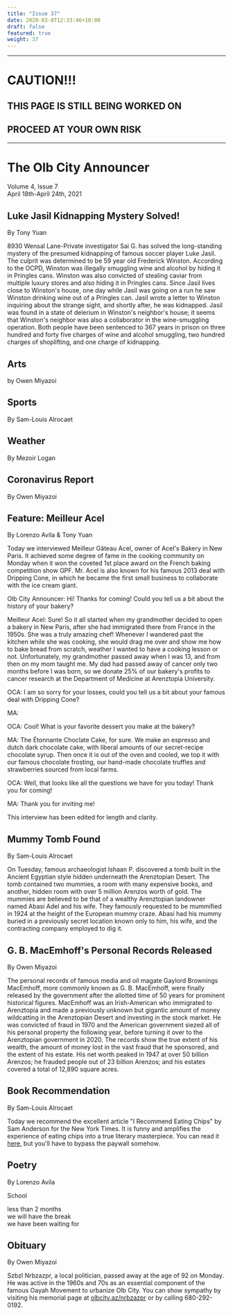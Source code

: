 ```yaml
---
title: "Issue 37"
date: 2020-03-8T12:33:46+10:00
draft: false
featured: true
weight: 37
---
```


------------------------
# CAUTION!!!    
## THIS PAGE IS STILL BEING WORKED ON    
## PROCEED AT YOUR OWN RISK    
------------------------

# The Olb City Announcer    
Volume 4, Issue 7   
April 18th-April 24th, 2021    

## Luke Jasil Kidnapping Mystery Solved!
By Tony Yuan

8930 Wensal Lane-Private investigator Sai G. has solved the long-standing mystery of the presumed kidnapping of famous soccer player Luke Jasil. The culprit was determined to be 59 year old Frederick Winston. According to the OCPD, Winston was illegally smuggling wine and alcohol by hiding it in Pringles cans. Winston was also convicted of stealing caviar from multiple luxury stores and also hiding it in Pringles cans. Since Jasil lives close to Winston's house, one day while Jasil was going on a run he saw Winston drinking wine out of a Pringles can. Jasil wrote a letter to Winston inquiring about the strange sight, and shortly after, he was kidnapped. Jasil was found in a state of delerium in Winston's neighbor's house; it seems that Winston's neighbor was also a collaborator in the wine-smuggling operation. Both people have been sentenced to 367 years in prison on three hundred and forty five charges of wine and alcohol smuggling, two hundred charges of shoplifting, and one charge of kidnapping.

## Arts
by Owen Miyazoi



## Sports
By Sam-Louis Alrocaet



## Weather
By Mezoir Logan



## Coronavirus Report
By Owen Miyazoi



## Feature: Meilleur Acel
By Lorenzo Avila & Tony Yuan

Today we interviewed Meilleur Gâteau Acel, owner of Acel's Bakery in New Paris. It achieved some degree of fame in the cooking community on Monday when it won the coveted 1st place award on the French baking competition show GPF. Mr. Acel is also known for his famous 2013 deal with Dripping Cone, in which he became the first small business to collaborate with the ice cream giant.

Olb City Announcer: Hi! Thanks for coming! Could you tell us a bit about the history of your bakery?

Meilleur Acel: Sure! So it all started when my grandmother decided to open a bakery in New Paris, after she had immigrated there from France in the 1950s. She was a truly amazing chef! Whenever I wandered past the kitchen while she was cooking, she would drag me over and show me how to bake bread from scratch, weather I wanted to have a cooking lesson or not. Unfortunately, my grandmother passed away when I was 13, and from then on my mom taught me. My dad had passed away of cancer only two months before I was born, so we donate 25% of our bakery's profits to cancer research at the Department of Medicine at Arenztopia University.

OCA: I am so sorry for your losses, could you tell us a bit about your famous deal with Dripping Cone?

MA: 

OCA: Cool! What is your favorite dessert you make at the bakery?

MA: The Étonnante Choclate Cake, for sure. We make an espresso and dutch dark chocolate cake, with liberal amounts of our secret-recipe chocolate syrup. Then once it is out of the oven and cooled, we top it with our famous chocolate frosting, our hand-made chocolate truffles and strawberries sourced from local farms.

OCA: Well, that looks like all the questions we have for you today! Thank you for coming!

MA: Thank you for inviting me!

This interview has been edited for length and clarity.

## Mummy Tomb Found
By Sam-Louis Alrocaet

On Tuesday, famous archaeologist Ishaan P. discovered a tomb built in the Ancient Egyptian style hidden underneath the Arenztopian Desert. The tomb contained two mummies, a room with many expensive books, and another, hidden room with over 5 million Arenzos worth of gold. The mummies are believed to be that of a wealthy Arenztopian landowner named Abasi Adel and his wife. They famously requested to be mummified in 1924 at the height of the European mummy craze. Abasi had his mummy buried in a previously secret location known only to him, his wife, and the contracting company employed to dig it.

## G. B. MacEmhoff's Personal Records Released
By Owen Miyazoi

The personal records of famous media and oil magate Gaylord Brownings MacEmhoff, more commonly known as G. B. MacEmhoff, were finally released by the government after the allotted time of 50 years for prominent historical figures. MacEmhoff was an Irish-American who immigrated to Arenztopia and made a previously unknown but gigantic amount of money wildcatting in the Arenztopian Desert and investing in the stock market. He was convicted of fraud in 1970 and the American government siezed all of his personal property the following year, before turning it over to the Arenztopian government in 2020. The records show the true extent of his wealth, the amount of money lost in the vast fraud that he sponsored, and the extent of his estate. His net worth peaked in 1947 at over 50 billion Arenzos; he frauded people out of 23 billion Arenzos; and his estates covered a total of 12,890 square acres. 

## Book Recommendation
By Sam-Louis Alrocaet

Today we recommend the excellent article "I Recommend Eating Chips" by Sam Anderson for the New York Times. It is funny and amplifies the experience of eating chips into a true literary masterpiece. You can read it [here](https://www.nytimes.com/2021/01/13/magazine/i-recommend-eating-chips.html), but you'll have to bypass the paywall somehow.

## Poetry
By Lorenzo Avila

School

less than 2 months    
we will have the break    
we have been waiting for    

## Obituary
By Owen Miyazoi

Szbzl Nrbzazpr, a local politician, passed away at the age of 92 on Monday. He was active in the 1960s and 70s as an essential component of the famous Oayah Movement to urbanize Olb City. You can show sympathy by visiting his memorial page at [olbcity.az/nrbzazpr](https://sites.google.com/stu.austinisd.org/placeholder-site/home) or by calling 680-292-0192.

